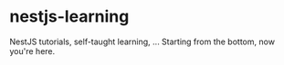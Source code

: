 # nestjs-learning
NestJS tutorials, self-taught learning, ... Starting from the bottom, now you're here.
